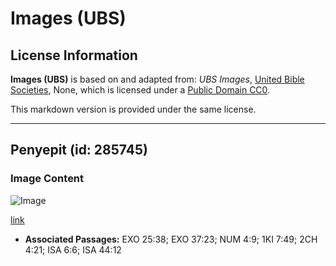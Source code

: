 # Images (UBS)

## License Information

**Images (UBS)** is based on and adapted from: _UBS Images_, [United Bible Societies](https://unitedbiblesocieties.org/), None, which is licensed under a [Public Domain CC0](https://creativecommons.org/public-domain/cc0/).

This markdown version is provided under the same license.



--------------------------------

## Penyepit (id: 285745)

### Image Content

![Image](https://cdn.aquifer.bible/aquifer-content/resources/Media/WEB-0452_tongs.jpg)

[link](https://cdn.aquifer.bible/aquifer-content/resources/Media/WEB-0452_tongs.jpg)

* **Associated Passages:** EXO 25:38; EXO 37:23; NUM 4:9; 1KI 7:49; 2CH 4:21; ISA 6:6; ISA 44:12

